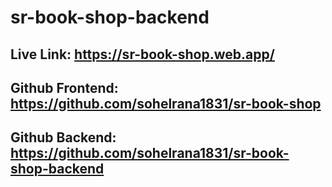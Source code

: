 # sr-book-shop-backend

## Live Link: https://sr-book-shop.web.app/

## Github Frontend: https://github.com/sohelrana1831/sr-book-shop

## Github Backend: https://github.com/sohelrana1831/sr-book-shop-backend

